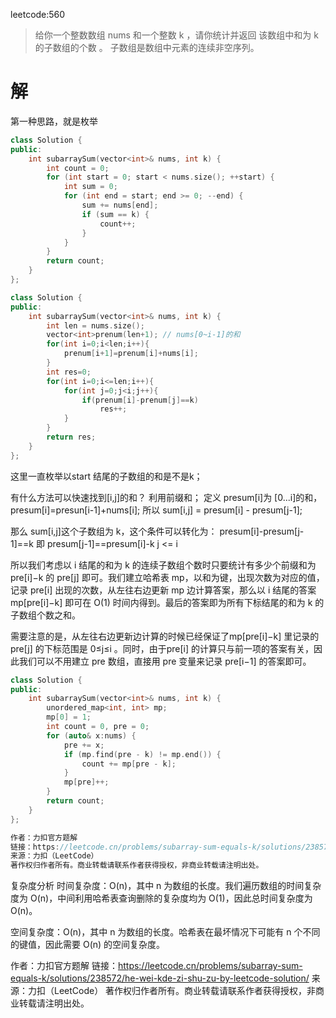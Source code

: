 leetcode:560
>给你一个整数数组 nums 和一个整数 k ，请你统计并返回 该数组中和为 k 的子数组的个数 。
子数组是数组中元素的连续非空序列。

# 解
第一种思路，就是枚举
```cpp
class Solution {
public:
    int subarraySum(vector<int>& nums, int k) {
        int count = 0;
        for (int start = 0; start < nums.size(); ++start) {
            int sum = 0;
            for (int end = start; end >= 0; --end) {
                sum += nums[end];
                if (sum == k) {
                    count++;
                }
            }
        }
        return count;
    }
};
```
```cpp
class Solution {
public:
    int subarraySum(vector<int>& nums, int k) {
        int len = nums.size();
        vector<int>prenum(len+1); // nums[0~i-1]的和
        for(int i=0;i<len;i++){
            prenum[i+1]=prenum[i]+nums[i];
        }
        int res=0;
        for(int i=0;i<=len;i++){
            for(int j=0;j<i;j++){
                if(prenum[i]-prenum[j]==k)
                    res++;
            }
        }
        return res;
    }
};
```


这里一直枚举以start 结尾的子数组的和是不是k；

有什么方法可以快速找到[i,j]的和？
  利用前缀和；
  定义 presum[i]为 [0...i]的和，presum[i]=presun[i-1]+nums[i];
  所以 sum[i,j] = presum[i] - presum[j-1];

那么 sum[i,j]这个子数组为 k，这个条件可以转化为： presum[i]-presum[j-1]==k
即 presum[j-1]==presum[i]-k   j <= i

所以我们考虑以 i 结尾的和为 k 的连续子数组个数时只要统计有多少个前缀和为 pre[i]−k 的 pre[j] 即可。我们建立哈希表 mp，以和为键，出现次数为对应的值，记录 pre[i] 出现的次数，从左往右边更新 mp 边计算答案，那么以 i 结尾的答案 mp[pre[i]−k] 即可在 O(1) 时间内得到。最后的答案即为所有下标结尾的和为 k 的子数组个数之和。

需要注意的是，从左往右边更新边计算的时候已经保证了mp[pre[i]−k] 里记录的 pre[j] 的下标范围是 0≤j≤i 。同时，由于pre[i] 的计算只与前一项的答案有关，因此我们可以不用建立 pre 数组，直接用 pre 变量来记录 pre[i−1] 的答案即可。

```cpp
class Solution {
public:
    int subarraySum(vector<int>& nums, int k) {
        unordered_map<int, int> mp;
        mp[0] = 1;
        int count = 0, pre = 0;
        for (auto& x:nums) {
            pre += x;
            if (mp.find(pre - k) != mp.end()) {
                count += mp[pre - k];
            }
            mp[pre]++;
        }
        return count;
    }
};

作者：力扣官方题解
链接：https://leetcode.cn/problems/subarray-sum-equals-k/solutions/238572/he-wei-kde-zi-shu-zu-by-leetcode-solution/
来源：力扣（LeetCode）
著作权归作者所有。商业转载请联系作者获得授权，非商业转载请注明出处。
```
复杂度分析
  时间复杂度：O(n)，其中 n 为数组的长度。我们遍历数组的时间复杂度为 O(n)，中间利用哈希表查询删除的复杂度均为 O(1)，因此总时间复杂度为 O(n)。

  空间复杂度：O(n)，其中 n 为数组的长度。哈希表在最坏情况下可能有 n 个不同的键值，因此需要 O(n) 的空间复杂度。

作者：力扣官方题解
链接：https://leetcode.cn/problems/subarray-sum-equals-k/solutions/238572/he-wei-kde-zi-shu-zu-by-leetcode-solution/
来源：力扣（LeetCode）
著作权归作者所有。商业转载请联系作者获得授权，非商业转载请注明出处。




















